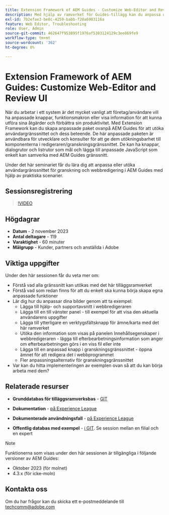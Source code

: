 ```yaml
---
title: Extension Framework of AEM Guides - Customize Web-Editor and Review UI
description: Med hjälp av ramverket för Guides-tillägg kan du anpassa de önskade avsnitten i Granska användargränssnitt eller Webbbeditor med hjälp av JSON, CSS och JavaScript som är enkla att uppdatera.
exl-id: 7b2efae3-be8c-4259-babb-f28a6903116a
feature: Web Editor, Troubleshooting
role: User, Admin
source-git-commit: 462647f953895f1976af5383124129c3ee869fe9
workflow-type: tm+mt
source-wordcount: '362'
ht-degree: 0%

---
```


# Extension Framework of AEM Guides: Customize Web-Editor and Review UI

När du arbetar i ett system är det mycket vanligt att företag/användare vill ha anpassade knappar, funktionsmakron eller visa information för att kunna utföra sina åtgärder och förbättra sin produktivitet. Med Extension Framework kan du skapa anpassade paket ovanpå AEM Guides för att utöka användargränssnittet och dess beteende. De här anpassade paketen är användbara för utvecklare och konsulter för att ge dem utökningsbarhet till komponenterna i redigeraren/granskningsgränssnittet. De kan ha knappar, dialogrutor och listrutor som mål och lägga till anpassade JavaScript som enkelt kan samverka med AEM Guides gränssnitt.

Under det här seminariet får du lära dig att anpassa eller utöka användargränssnittet för granskning och webbredigering i AEM Guides med hjälp av praktiska scenarier.

## Sessionsregistrering

>[!VIDEO](https://video.tv.adobe.com/v/3425476/review-ui-customization-guides-extension-framework-web-editor)

## Högdagrar

- **Datum** - 2 november 2023
- **Antal deltagare** - 119
- **Varaktighet** - 60 minuter
- **Målgrupp** - Kunder, partners och anställda i Adobe

## Viktiga uppgifter

Under den här sessionen får du veta mer om:
- Förstå vad alla gränssnitt kan utökas med det här tilläggsramverket
- Förstå vad som redan finns för att du enkelt ska kunna börja skapa egna anpassade funktioner
- Lär dig hur du anpassar dina bilder genom att ta exempel:
   - Lägga till hjälp- och supportavsnitt i webbredigeraren
   - Lägga till en till vänster panel - till exempel för att visa den aktuella användarens uppgifter
   - Lägga till ytterligare en verktygsfältsknapp för ämne/karta med det här ramverket
   - Utöka den information som visas på panelen Innehållsegenskaper i webbredigeraren - lägga till efterbearbetningsinformation som anger om efterbearbetningen görs i en viss fil eller inte
   - Lägga till en anpassad knapp i granskningsgränssnittet - öppna ämnet för att redigera det i webbprogrammet
   - Fler anpassningsalternativ för granskningsgränssnittet
- Var kan du hitta implementeringen av exemplen ovan så att du kan börja arbeta med dem?


## Relaterade resurser

- **Grunddatabas för tilläggsramverksbas** - [GIT](https://github.com/adobe/guides-extension/tree/main)

- **Dokumentation** - [på Experience League](../../guides-ui-extensions/aem_guides_framework/basic-customisation.md)

- **Dokumenterade användningsfall** - [på Experience League](../../guides-ui-extensions/aem_guides_framework/jui-framework.md)

- **Offentlig databas med exempel** - [ i GIT](https://github.com/adobe/guides-extension/tree/sc-expert-session). Se session mellan en filial och en expert


>[!NOTE]
>
> Funktionerna som visas under den här sessionen är tillgängliga i följande versioner av AEM Guides:
> - Oktober 2023 (för molnet)
> - 4.3.x (för icke-moln)



## Kontakta oss

Om du har frågor kan du skicka ett e-postmeddelande till <techcomm@adobe.com>
